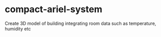 # compact-ariel-system
Create 3D model of building integrating room data such as temperature, humidity etc
